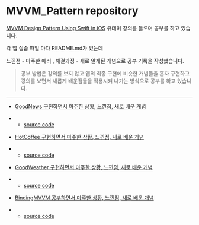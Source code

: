 # MVVM_Pattern repository

<a href="https://www.udemy.com/course/mastering-mvvm-for-ios">MVVM Design Pattern Using Swift in iOS</a> 유데미 강의를 들으며 공부를 하고 있습니다.

각 앱 실습 파일 마다 README.md가 있는데

느낀점 - 마주한 에러 , 해결과정 - 새로 알게된 개념으로 공부 기록을 작성했습니다.

> 공부 방법은 강의를 보지 않고 앱의 최종 구현에 비슷한 개념들을 혼자 구현하고 강의를 보면서 새롭게 배운점들을 적용시켜 나가는 방식으로 공부를 하고 있습니다.

---

- <a href="https://github.com/SHcommit/LearnMoreSwiftInUdemy/tree/master/Architectural%20Pattern/MVVM_Pattern/GoodNews">GoodNews 구현하면서 마주한 상황, 느낀점, 새로 배운 개념</a>
- - <a href="https://github.com/SHcommit/LearnMoreSwiftInUdemy/tree/master/Architectural%20Pattern/MVVM_Pattern/GoodNews/GoodNews/GoodNews">source code</a>
 
- <a href="https://github.com/SHcommit/LearnMoreSwiftInUdemy/tree/master/Architectural%20Pattern/MVVM_Pattern/HotCoffee">HotCoffee 구현하면서 마주한 상황, 느낀점, 새로 배운 개념</a>
- - <a href="https://github.com/SHcommit/LearnMoreSwiftInUdemy/tree/master/Architectural%20Pattern/MVVM_Pattern/HotCoffee/HotCoffee/HotCoffee">source code</a>

- <a href="https://github.com/SHcommit/LearnMoreSwiftInUdemy/tree/master/Architectural%20Pattern/MVVM_Pattern/GoodWeather">GoodWeather 구현하면서 마주한 상황, 느낀점, 새로 배운 개념</a>
- - <a href="https://github.com/SHcommit/LearnMoreSwiftInUdemy/tree/master/Architectural%20Pattern/MVVM_Pattern/GoodWeather/GoodWeather/GoodWeather">source code</a>

- <a href="https://github.com/SHcommit/LearnMoreSwiftInUdemy/tree/master/Architectural%20Pattern/MVVM_Pattern/BindingMVVM">BindingMVVM 공부하면서 마주한 상황, 느낀점, 새로 배운 개념</a>
- - <a href="https://github.com/SHcommit/LearnMoreSwiftInUdemy/tree/master/Architectural%20Pattern/MVVM_Pattern/BindingMVVM/BindingMVVM/BindingMVVM">source code</a>
